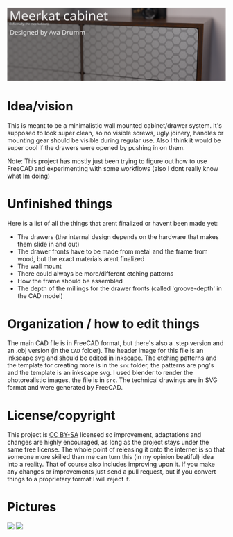![](images/header.svg)

# Idea/vision
This is meant to be a minimalistic wall mounted cabinet/drawer system. It's supposed to look super clean, so no visible screws, ugly joinery, handles or  mounting gear should be visible during regular use. Also I think it would be super cool if the drawers were opened by pushing in on them.

Note: This project has mostly just been trying to figure out how to use FreeCAD and experimenting with some workflows (also I dont really know what Im doing)

# Unfinished things
Here is a list of all the things that arent finalized or havent been made yet:
* The drawers (the internal design depends on the hardware that makes them slide in and out)
* The drawer fronts have to be made from metal and the frame from wood, but the exact materials arent finalized
* The wall mount
* There could always be more/different etching patterns
* How the frame should be assembled
* The depth of the millings for the drawer fronts (called 'groove-depth' in the CAD model)

# Organization / how to edit things
The main CAD file is in FreeCAD format, but there's also a .step version and an .obj version (in the `CAD` folder).
The header image for this file is an inkscape svg and should be edited in inkscape.
The etching patterns and the template for creating more is in the `src` folder, the patterns are png's and the template is an inkscape svg.
I used blender to render the photorealistic images, the file is in `src`.
The technical drawings are in SVG format and were generated by FreeCAD.

# License/copyright
This project is [CC BY-SA](LICENSE.md) licensed so improvement, adaptations and changes are highly encouraged, as long as the project stays under the same free license. The whole point of releasing it onto the internet is so that someone more skilled than me can turn this (in my opinion beatiful) idea into a reality. That of course also includes improving upon it. If you make any changes or improvements just send a pull request, but if you convert things to a proprietary format I will reject it.

# Pictures
![](images/final-render.png)
![](images/Cabinet%20with%20spiral%20pattern.png)
